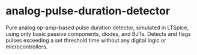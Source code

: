 # analog-pulse-duration-detector
Pure analog op-amp–based pulse duration detector, simulated in LTSpice, using only basic passive components, diodes, and BJTs. Detects and flags pulses exceeding a set threshold time without any digital logic or microcontrollers.
